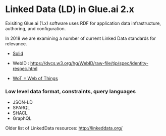 # Linked Data (LD) in Glue.ai 2.x

Exisiting Glue.ai (1.x) software uses RDF for application
data infrastructure, authoring, and configuration.

In 2018 we are examining a number of current Linked Data
standards for relevance.



+ [Solid](./survey/surv_linkd/SolidGlue.md)

+ WebID : https://dvcs.w3.org/hg/WebID/raw-file/tip/spec/identity-respec.html

+ [WoT = Web of Things](WebOfThingsGlue.md)

### Low level data format, constraints, query languages
+ JSON-LD
+ SPARQL
+ SHACL
+ GraphQL

Older list of LinkedData resources:  http://linkeddata.org/

